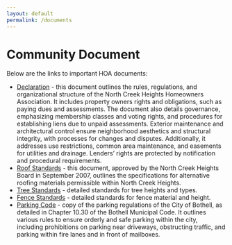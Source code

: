 ```yaml
---
layout: default
permalink: /documents
---
```


# Community Document

Below are the links to important HOA documents:

* [Declaration](declaration) - this document outlines the rules, regulations, and organizational structure of the North Creek Heights Homeowners Association. It includes property owners rights and obligations, such as paying dues and assessments. The document also details governance, emphasizing membership classes and voting rights, and procedures for establishing liens due to unpaid assessments. Exterior maintenance and architectural control ensure neighborhood aesthetics and structural integrity, with processes for changes and disputes. Additionally, it addresses use restrictions, common area maintenance, and easements for utilities and drainage. Lenders’ rights are protected by notification and procedural requirements. 
* [Roof Standards](roof-standards) - this document, approved by the North Creek Heights Board in September 2007, outlines the specifications for alternative roofing materials permissible within North Creek Heights.
* [Tree Standards](https://docs.google.com/document/d/1ZF6VfPP4dMfRrFaGdaVELtHviUKNa4tW/edit) - detailed standards for tree heights and types.
* [Fence Standards](fence-standards) - detailed standards for fence material and height.
* [Parking Code](parking-code) - copy of the parking regulations of the City of Bothell, as detailed in Chapter 10.30 of the Bothell Municipal Code. It outlines various rules to ensure orderly and safe parking within the city, including prohibitions on parking near driveways, obstructing traffic, and parking within fire lanes and in front of mailboxes.